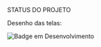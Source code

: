 STATUS DO PROJETO

Desenho das telas:

![Badge em Desenvolvimento](https://img.shields.io/badge/STATUS-EM%20DESENVOLVIMENTO%20-yellow)
